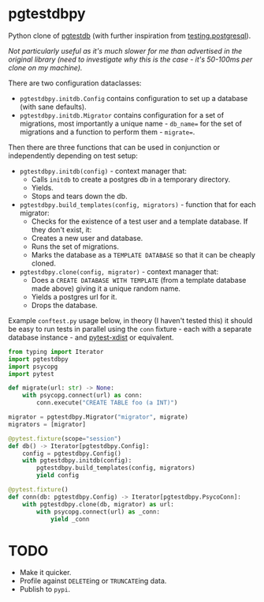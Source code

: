 # pgtestdbpy

Python clone of [pgtestdb](https://github.com/peterldowns/pgtestdb) (with further inspiration from [testing.postgresql](https://github.com/tk0miya/testing.postgresql)).

_Not particularly useful as it's much slower for me than advertised in the original library (need to investigate why this is the case - it's 50-100ms per clone on my machine)._

There are two configuration dataclasses:

- `pgtestdbpy.initdb.Config` contains configuration to set up a database (with sane defaults).
- `pgtestdbpy.initdb.Migrator` contains configuration for a set of migrations, most importantly a unique name - `db_name=` for the set of migrations and a function to perform them - `migrate=`.

Then there are three functions that can be used in conjunction or independently depending on test setup:

- `pgtestdbpy.initdb(config)` - context manager that:
    - Calls `initdb` to create a postgres db in a temporary directory.
    - Yields.
    - Stops and tears down the db.
- `pgtestdbpy.build_templates(config, migrators)` - function that for each migrator:
    - Checks for the existence of a test user and a template database. If they don't exist, it:
    - Creates a new user and database.
    - Runs the set of migrations.
    - Marks the database as a `TEMPLATE DATABASE` so that it can be cheaply cloned.
- `pgtestdbpy.clone(config, migrator)` - context manager that:
    - Does a `CREATE DATABASE WITH TEMPLATE` (from a template database made above) giving it a unique random name.
    - Yields a postgres url for it.
    - Drops the database.

Example `conftest.py` usage below, in theory (I haven't tested this) it should be easy to run tests in parallel using the `conn` fixture - each with a separate database instance - and [pytest-xdist](https://github.com/pytest-dev/pytest-xdist) or equivalent.

```python
from typing import Iterator
import pgtestdbpy
import psycopg
import pytest

def migrate(url: str) -> None:
    with psycopg.connect(url) as conn:
        conn.execute("CREATE TABLE foo (a INT)")

migrator = pgtestdbpy.Migrator("migrator", migrate)
migrators = [migrator]

@pytest.fixture(scope="session")
def db() -> Iterator[pgtestdbpy.Config]:
    config = pgtestdbpy.Config()
    with pgtestdbpy.initdb(config):
        pgtestdbpy.build_templates(config, migrators)
        yield config

@pytest.fixture()
def conn(db: pgtestdbpy.Config) -> Iterator[pgtestdbpy.PsycoConn]:
    with pgtestdbpy.clone(db, migrator) as url:
        with psycopg.connect(url) as _conn:
            yield _conn
```

# TODO

- Make it quicker.
- Profile against `DELETE`ing or `TRUNCATE`ing data.
- Publish to `pypi`.
